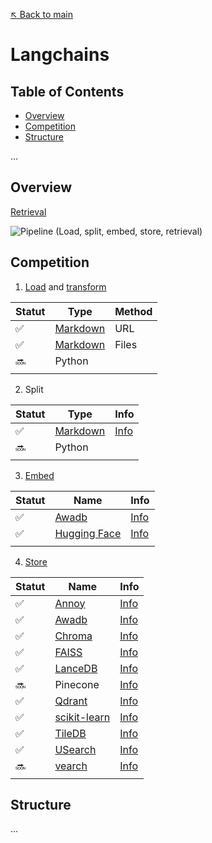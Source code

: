 [↖️ Back to main](../README.md)

# Langchains

## Table of Contents

- [Overview](#overview)
- [Competition](#competition)
- [Structure](#structure)

...

## Overview

[Retrieval](https://python.langchain.com/docs/modules/data_connection/) 

![Pipeline (Load, split, embed, store, retrieval)](https://python.langchain.com/assets/images/data_connection-95ff2033a8faa5f3ba41376c0f6dd32a.jpg)

## Competition

1. [Load](https://python.langchain.com/docs/integrations/document_loaders) and [transform](https://python.langchain.com/docs/integrations/document_transformers)

| Statut |   Type                                            | Method |
|--------|---------------------------------------------------|--------|
| ✅     | [Markdown](langchains/extract_from/readme_urls/)  | URL    |
| ✅     | [Markdown](langchains/extract_from/readme_files/) | Files  |
| 🔜     | Python                                            |        |
|        |                                                   |        |

2. Split

| Statut |   Type                                              | Info |
|--------|-----------------------------------------------------|------|
| ✅     | [Markdown](langchains/documents_from/readme_files/) | [Info](https://python.langchain.com/docs/modules/data_connection/document_transformers/markdown_header_metadata) |
| 🔜     | Python                                              | |
|        |                                                     | |

3. [Embed](https://python.langchain.com/docs/integrations/text_embedding)

| Statut | Name                                                    | Info |
|--------|---------------------------------------------------------|------|
| ✅     | [Awadb](langchains/documents_from/readme_files/)        | [Info](https://python.langchain.com/docs/integrations/text_embedding/awadb) |
| ✅     | [Hugging Face](langchains/documents_from/readme_files/) | [Info](https://python.langchain.com/docs/integrations/text_embedding/huggingfacehub) |
|        |                                                         | |

4. [Store](https://python.langchain.com/docs/integrations/vectorstores)

| Statut | Name                                                | Info |
|--------|-----------------------------------------------------|------|
| ✅     | [Annoy](langchains/documents_from/readme_files/)        | [Info](https://python.langchain.com/docs/integrations/vectorstores/annoy) |
| ✅     | [Awadb](langchains/documents_from/readme_files/)        | [Info](https://python.langchain.com/docs/integrations/vectorstores/awadb) |
| ✅     | [Chroma](langchains/documents_from/readme_files/)        | [Info](https://python.langchain.com/docs/integrations/vectorstores/chroma) |
| ✅     | [FAISS](langchains/documents_from/readme_files/)        | [Info](https://python.langchain.com/docs/integrations/vectorstores/faiss) |
| ✅     | [LanceDB](langchains/documents_from/readme_files/)        | [Info](https://python.langchain.com/docs/integrations/vectorstores/lancedb) |
| 🔜     | Pinecone                                             | [Info](https://python.langchain.com/docs/integrations/vectorstores/pinecone) |
| ✅     | [Qdrant](langchains/documents_from/readme_files/)        | [Info](https://python.langchain.com/docs/integrations/vectorstores/qdrant) |
| ✅     | [scikit-learn](langchains/documents_from/readme_files/)        | [Info](https://python.langchain.com/docs/integrations/vectorstores/sklearn) |
| ✅     | [TileDB](langchains/documents_from/readme_files/)        | [Info](https://python.langchain.com/docs/integrations/vectorstores/tiledb) |
| ✅     | [USearch](langchains/documents_from/readme_files/)        | [Info](https://python.langchain.com/docs/integrations/vectorstores/usearch) |
| 🔜     | [vearch](langchains/documents_from/readme_files/)        | [Info](https://python.langchain.com/docs/integrations/vectorstores/vearch) |
|        |                                                         | |

## Structure

...